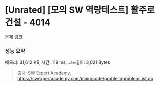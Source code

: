 # [Unrated] [모의 SW 역량테스트] 활주로 건설 - 4014 

[문제 링크](https://swexpertacademy.com/main/code/problem/problemDetail.do?contestProbId=AWIeW7FakkUDFAVH) 

### 성능 요약

메모리: 31,612 KB, 시간: 119 ms, 코드길이: 3,021 Bytes



> 출처: SW Expert Academy, https://swexpertacademy.com/main/code/problem/problemList.do